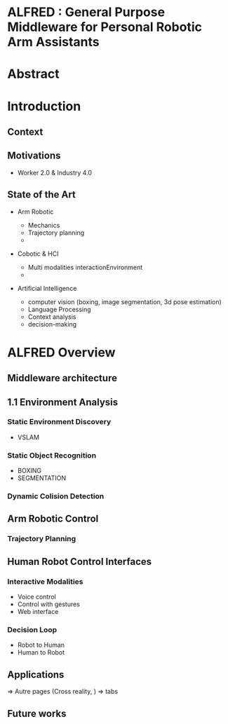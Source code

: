 # ALFRED : General Purpose Middleware for Personal Robotic Arm Assistants

# Abstract

# Introduction

## Context

## Motivations
* Worker 2.0 & Industry 4.0

## State of the Art
* Arm Robotic
  * Mechanics
  * Trajectory planning
  *

* Cobotic & HCI
  * Multi modalities interactionEnvironment
  *

* Artificial Intelligence
  * computer vision (boxing, image segmentation, 3d pose estimation)
  * Language Processing
  * Context analysis
  * decision-making

# ALFRED Overview

## Middleware architecture


## 1.1 Environment Analysis
### Static Environment Discovery
* VSLAM

### Static Object Recognition
* BOXING
* SEGMENTATION

### Dynamic Colision Detection


## Arm Robotic Control
### Trajectory Planning


## Human Robot Control Interfaces
### Interactive Modalities
- Voice control
- Control with gestures
- Web interface

### Decision Loop
- Robot to Human
- Human to Robot

## Applications
=> Autre pages (Cross reality, ) => tabs

## Future works
